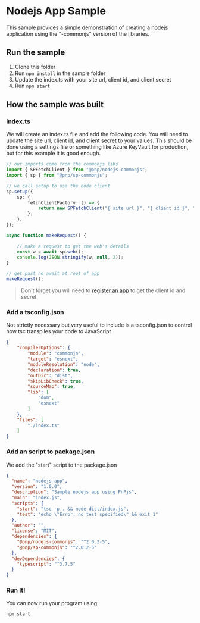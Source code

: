 # Nodejs App Sample

This sample provides a simple demonstration of creating a nodejs application using the "-commonjs" version of the libraries.

## Run the sample

1. Clone this folder
2. Run `npm install` in the sample folder
3. Update the index.ts with your site url, client id, and client secret
4. Run `npm start`

## How the sample was built

### index.ts

We will create an index.ts file and add the following code. You will need to update the site url, client id, and client secret to your values. This should be done using a settings file or something like Azure KeyVault for production, but for this example it is good enough.

```TypeScript
// our imports come from the commonjs libs
import { SPFetchClient } from "@pnp/nodejs-commonjs";
import { sp } from "@pnp/sp-commonjs";

// we call setup to use the node client
sp.setup({
    sp: {
        fetchClientFactory: () => {
            return new SPFetchClient("{ site url }", "{ client id }", "{ client secret }");
        },
    },
});

async function makeRequest() {

    // make a request to get the web's details
    const w = await sp.web();
    console.log(JSON.stringify(w, null, 2));
}

// get past no await at root of app
makeRequest();
```

> Don't forget you will need to [register an app](https://pnp.github.io/pnpjs/debugging/#register-an-add-in) to get the client id and secret.

### Add a tsconfig.json

Not strictly necessary but very useful to include is a tsconfig.json to control how tsc transpiles your code to JavaScript

```JSON
{
    "compilerOptions": {
        "module": "commonjs",
        "target": "esnext",
        "moduleResolution": "node",
        "declaration": true,
        "outDir": "dist",
        "skipLibCheck": true,
        "sourceMap": true,
        "lib": [
            "dom",
            "esnext"
        ]
    },
    "files": [
        "./index.ts"
    ]
}
```

### Add an script to package.json

We add the "start" script to the package.json

```JSON
{
  "name": "nodejs-app",
  "version": "1.0.0",
  "description": "Sample nodejs app using PnPjs",
  "main": "index.js",
  "scripts": {
    "start": "tsc -p . && node dist/index.js",
    "test": "echo \"Error: no test specified\" && exit 1"
  },
  "author": "",
  "license": "MIT",
  "dependencies": {
    "@pnp/nodejs-commonjs": "^2.0.2-5",
    "@pnp/sp-commonjs": "^2.0.2-5"
  },
  "devDependencies": {
    "typescript": "^3.7.5"
  }
}
```

### Run It!

You can now run your program using:

```
npm start
```